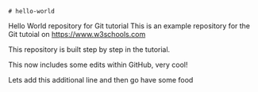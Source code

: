     # hello-world
Hello World repository for Git tutorial
This is an example repository for the Git tutoial on https://www.w3schools.com

This repository is built step by step in the tutorial.

This now includes some edits within GitHub, very cool!

Lets add this additional line and then go have some food
